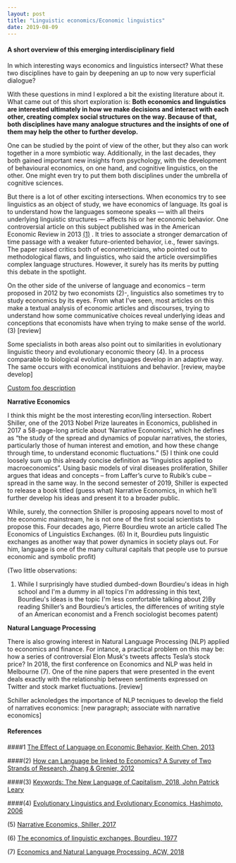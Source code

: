 ```yaml
--- 
layout: post
title: "Linguistic economics/Economic linguistics"
date: 2019-08-09
---
```


#### A short overview of this emerging interdisciplinary field

In which interesting ways economics and linguistics intersect? What these two disciplines have to gain by deepening an up to now very superficial dialogue? 

With these questions in mind I explored a bit the existing literature about it. What came out of this short exploration is: **Both economics and linguistics are interested ultimately in how we make decisions and interact with each other, creating complex social structures on the way. Because of that, both disciplines have many analogue structures and the insights of one of them may help the other to further develop.** 

One can be studied by the point of view of the other, but they also can work together in a more symbiotic way. Additionally, in the last decades, they both gained important new insights from psychology, with the development of behavioural economics, on one hand, and cognitive linguistics, on the other. One might even try to put them both disciplines under the umbrella of cognitive sciences.

But there is a lot of other exciting intersections. When economics try to see linguistics as an object of study, we have economics of language. Its goal is to understand how the languages someone speaks — with all theirs underlying linguistic structures — affects his or her economic behavior. One controversial article on this subject published was in the American Economic Review in 2013 [(1)](#1)
. It tries to associate a stronger demarcation of time passage with a weaker future-oriented behavior, i.e., fewer savings. The paper raised critics both of econometricians, who pointed out to methodological flaws, and linguistics, who said the article oversimplifies complex language structures. However, it surely has its merits by putting this debate in the spotlight. 

On the other side of the universe of language and economics – term proposed in 2012 by two economists (2)-, linguistics also sometimes try to study economics by its eyes. From what I’ve seen, most articles on this make a textual analysis of economic articles and discourses, trying to understand how some communicative choices reveal underlying ideas and conceptions that economists have when trying to make sense of the world. (3) [review] 

Some specialists in both areas also point out to similarities in evolutionary linguistic theory and evolutionary economic theory (4). In a process comparable to biological evolution, languages develop in an adaptive way. The same occurs with economical instituions and behavior. [review, maybe develop] 

[Custom foo description](#references)

**Narrative Economics** 
 
I think this might be the most interesting econ/ling intersection. Robert Shiller, one of the 2013 Nobel Prize laureates in Economics, published in 2017 a 58-page-long article about ‘Narrative Economics’, which he defines as “the study of the spread and dynamics of popular narratives, the stories, particularly those of human interest and emotion, and how these change through time, to understand economic fluctuations.” (5) I think one could loosely sum up this already concise definition as “linguistics applied to macroeconomics”. Using basic models of viral diseases proliferation, Shiller argues that ideas and concepts – from Laffer’s curve to Rubik’s cube – spread in the same way. In the second semester of 2019, Shiller is expected to release a book titled (guess what) Narrative Economics, in which he’ll further develop his ideas and present it to a broader public. 
 
While, surely, the connection Shiller is proposing appears novel to most of hte economic mainstream, he is not one of the first social scientists to propose this. Four decades ago, Pierre Bourdieu wrote an article called The Economics of Linguistics Exchanges. (6) In it, Bourdieu puts linguistic exchanges as another way that power dynamics in society plays out. For him, language is one of the many cultural capitals that people use to pursue economic and symbolic profit)

(Two little observations: 
1) While I surprisingly have studied dumbed-down Bourdieu's ideas in high school and I'm a dummy in all topics I'm addressing in this text, Bourdieu's ideas is the topic I'm less comfortable talking about 
2)By reading Shiller’s and Bourdieu’s articles, the differences of writing style of an American economist and a French sociologist becomes patent)

**Natural Language Processing** 

There is also growing interest in Natural Language Processing (NLP) applied to economics and finance. For intance, a practical problem on this may be: how a series of controversial Elon Musk's tweets affects Tesla’s stock price? In 2018, the first conference on Economics and NLP was held in Melbourne (7). One of the nine papers that were presented in the event deals exactly with the relationship between sentiments expressed on Twitter and stock market fluctuations. [review]

Schiller acknoledges the importance of NLP tecniques to develop the field of narratives economics: 
[new paragraph; associate with narrative economics]

#### **References** 

####1
[The Effect of Language on Economic Behavior, Keith Chen, 2013](https://www.anderson.ucla.edu/faculty_pages/keith.chen/papers/LanguageWorkingPaper.pdf)

####(2) [How can Language be linked to Economics? A Survey of Two Strands of Research, Zhang & Grenier, 2012](ideas.repec.org/p/ott/wpaper/1206e.html)

####(3) [Keywords: The New Language of Capitalism, 2018, John Patrick Leary](https://theoutline.com/post/6739/keywords-book-review-language-of-capitalism?zd=2&zi=2q6vbvhb&fbclid=IwAR1em-rys7DgycPs-V9FMw74ysyNVVx08g8yNNly1g43MoYu14bDXuvHQ38)

####(4) [Evolutionary Linguistics and Evolutionary Economics, Hashimoto, 2006](https://link.springer.com/article/10.14441/eier.3.27) 

(5) [Narrative Economics, Shiller, 2017](http://csinvesting.org/wp-content/uploads/2017/01/NarrativeEconomics_preview.pdf)

(6) [The economics of linguistic exchanges, Bourdieu, 1977](https://journals.sagepub.com/doi/abs/10.1177/053901847701600601?journalCode=ssia) 

(7) [Economics and Natural Language Processing, ACW, 2018](https://www.aclweb.org/anthology/W18-3100)

